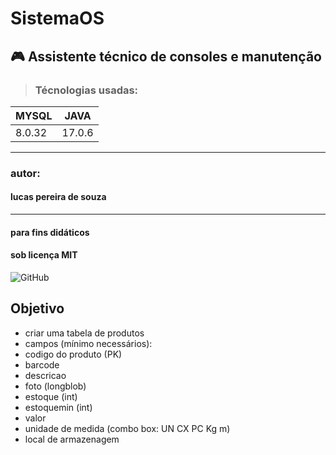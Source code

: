# SistemaOS
## 🎮 Assistente técnico de consoles e manutenção

> ### Técnologias usadas:
| MYSQL  | JAVA   |
|--------|--------|
| 8.0.32 | 17.0.6 |
___________________
### autor:
#### lucas pereira de souza
___________
#### para fins didáticos
#### sob licença MIT
![GitHub](https://img.shields.io/github/license/lucaspereirasouza/SistemaOS)



## Objetivo
- criar uma tabela de produtos
- campos (mínimo necessários):
- codigo do produto (PK)
- barcode 
- descricao
- foto (longblob)
- estoque (int)
- estoquemin (int)
- valor
- unidade de medida (combo box: UN CX PC Kg m)
- local de armazenagem